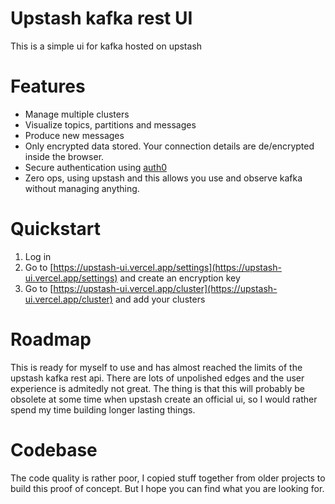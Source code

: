 # Upstash kafka rest UI

This is a simple ui for kafka hosted on upstash
# Features

- Manage multiple clusters
- Visualize topics, partitions and messages
- Produce new messages
- Only encrypted data stored. Your connection details are de/encrypted inside the browser.
- Secure authentication using [auth0](https://auth0.com)
- Zero ops, using upstash and this allows you use and observe kafka without managing anything.
# Quickstart

1. Log in
2. Go to [https://upstash-ui.vercel.app/settings](https://upstash-ui.vercel.app/settings) and create an encryption key
3. Go to [https://upstash-ui.vercel.app/cluster](https://upstash-ui.vercel.app/cluster) and add your clusters
# Roadmap

This is ready for myself to use and has almost reached the limits of the upstash kafka rest api.
There are lots of unpolished edges and the user experience is admitedly not great.
The thing is that this will probably be obsolete at some time when upstash create an official ui, so I would rather spend my time building longer lasting things.
# Codebase

The code quality is rather poor, I copied stuff together from older projects to build this proof of concept.
But I hope you can find what you are looking for.
